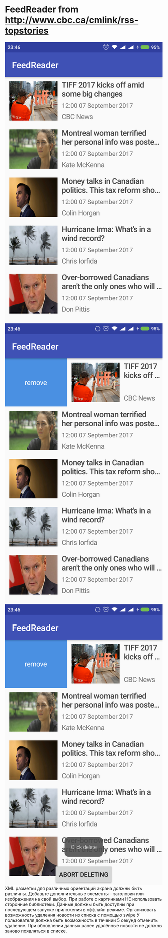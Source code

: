 # FeedReader from http://www.cbc.ca/cmlink/rss-topstories
![Alt text](/Screenshot1.png?raw=true)
![Alt text](/Screenshot2.png?raw=true)
![Alt text](/Screenshot3.png?raw=true)
XML разметки для различных ориентаций экрана должны быть различны. Добавьте дополнительные элементы - заголовки или изображения на свой выбор.
При работе с картинками НЕ использовать сторонние библиотеки.
Данные должны быть доступны при последующем запуске приложения в оффлайн режиме.
Организовать возможность удаления новости из списка с помощью swipe
У пользователя должна быть возможность в течении 5 секунд отменить удаление.
При обновлении данных ранее удалённые новости не должны заново появляться в списке.
